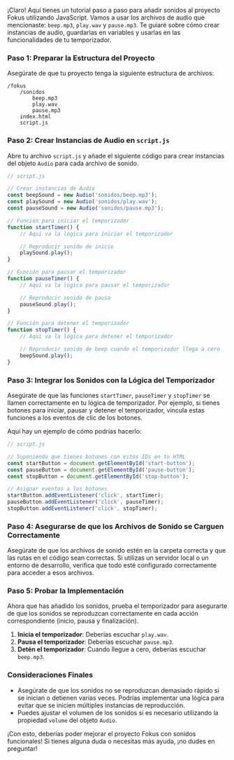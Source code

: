 ¡Claro! Aquí tienes un tutorial paso a paso para añadir sonidos al proyecto Fokus utilizando JavaScript. Vamos a usar los archivos de audio que mencionaste: `beep.mp3`, `play.wav` y `pause.mp3`. Te guiaré sobre cómo crear instancias de audio, guardarlas en variables y usarlas en las funcionalidades de tu temporizador.

### Paso 1: Preparar la Estructura del Proyecto

Asegúrate de que tu proyecto tenga la siguiente estructura de archivos:

```
/fokus
    /sonidos
        beep.mp3
        play.wav
        pause.mp3
    index.html
    script.js
```

### Paso 2: Crear Instancias de Audio en `script.js`

Abre tu archivo `script.js` y añade el siguiente código para crear instancias del objeto `Audio` para cada archivo de sonido.

```javascript
// script.js

// Crear instancias de Audio
const beepSound = new Audio('sonidos/beep.mp3');
const playSound = new Audio('sonidos/play.wav');
const pauseSound = new Audio('sonidos/pause.mp3');

// Función para iniciar el temporizador
function startTimer() {
    // Aquí va la lógica para iniciar el temporizador

    // Reproducir sonido de inicio
    playSound.play();
}

// Función para pausar el temporizador
function pauseTimer() {
    // Aquí va la lógica para pausar el temporizador

    // Reproducir sonido de pausa
    pauseSound.play();
}

// Función para detener el temporizador
function stopTimer() {
    // Aquí va la lógica para detener el temporizador

    // Reproducir sonido de beep cuando el temporizador llega a cero
    beepSound.play();
}
```

### Paso 3: Integrar los Sonidos con la Lógica del Temporizador

Asegúrate de que las funciones `startTimer`, `pauseTimer` y `stopTimer` se llamen correctamente en tu lógica de temporizador. Por ejemplo, si tienes botones para iniciar, pausar y detener el temporizador, vincula estas funciones a los eventos de clic de los botones.

Aquí hay un ejemplo de cómo podrías hacerlo:

```javascript
// script.js

// Suponiendo que tienes botones con estos IDs en tu HTML
const startButton = document.getElementById('start-button');
const pauseButton = document.getElementById('pause-button');
const stopButton = document.getElementById('stop-button');

// Asignar eventos a los botones
startButton.addEventListener('click', startTimer);
pauseButton.addEventListener('click', pauseTimer);
stopButton.addEventListener('click', stopTimer);
```

### Paso 4: Asegurarse de que los Archivos de Sonido se Carguen Correctamente

Asegúrate de que los archivos de sonido estén en la carpeta correcta y que las rutas en el código sean correctas. Si utilizas un servidor local o un entorno de desarrollo, verifica que todo esté configurado correctamente para acceder a esos archivos.

### Paso 5: Probar la Implementación

Ahora que has añadido los sonidos, prueba el temporizador para asegurarte de que los sonidos se reproduzcan correctamente en cada acción correspondiente (inicio, pausa y finalización).

1. **Inicia el temporizador**: Deberías escuchar `play.wav`.
2. **Pausa el temporizador**: Deberías escuchar `pause.mp3`.
3. **Detén el temporizador**: Cuando llegue a cero, deberías escuchar `beep.mp3`.

### Consideraciones Finales

- Asegúrate de que los sonidos no se reproduzcan demasiado rápido si se inician o detienen varias veces. Podrías implementar una lógica para evitar que se inicien múltiples instancias de reproducción.
- Puedes ajustar el volumen de los sonidos si es necesario utilizando la propiedad `volume` del objeto `Audio`.

¡Con esto, deberías poder mejorar el proyecto Fokus con sonidos funcionales! Si tienes alguna duda o necesitas más ayuda, ¡no dudes en preguntar!